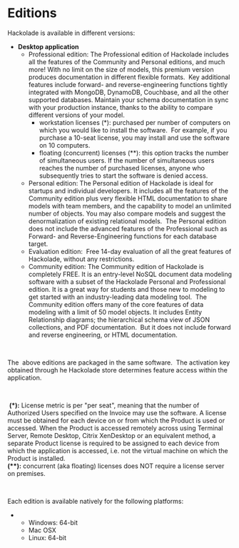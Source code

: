 # Editions

Hackolade is available in different versions:

* **Desktop application**
  * Professional edition: The Professional edition of Hackolade includes all the features of the Community and Personal editions, and much more\! With no limit on the size of models, this premium version produces documentation in different flexible formats.&nbsp; Key additional features include forward- and reverse-engineering functions tightly integrated with MongoDB, DynamoDB, Couchbase, and all the other supported databases. Maintain your schema documentation in sync with your production instance, thanks to the ability to compare different versions of your model. &nbsp;
    * workstation licenses (\*): purchased per number of computers on which you would like to install the software.&nbsp; For example, if you purchase a 10-seat license, you may install and use the software on 10 computers.
    * floating (concurrent) licenses (\*\*): this option tracks the number of simultaneous users. If the number of simultaneous users reaches the number of purchased licenses, anyone who subsequently tries to start the software is denied access.&nbsp;
  * Personal edition: The Personal edition of Hackolade is ideal for startups and individual developers. It includes all the features of the Community edition plus very flexible HTML documentation to share models with team members, and the capability to model an unlimited number of objects. You may also compare models and suggest the denormalization of existing relational models.&nbsp; The Personal edition does not include the advanced features of the Professional such as Forward- and Reverse-Engineering functions for each database target.
  * Evaluation edition:&nbsp; Free 14-day evaluation of all the great features of Hackolade, without any restrictions.
  * Community edition: The Community edition of Hackolade is completely FREE. It is an entry-level NoSQL document data modeling software with a subset of the Hackolade Personal and Professional edition. It is a great way for students and those new to modeling to get started with an industry-leading data modeling tool.&nbsp; The Community edition offers many of the core features of data modeling with a limit of 50 model objects. It includes Entity Relationship diagrams; the hierarchical schema view of JSON collections, and PDF documentation.&nbsp; But it does not include forward and reverse engineering, or HTML documentation.

&nbsp;

The&nbsp; above editions are packaged in the same software.&nbsp; The activation key obtained through he Hackolade store determines feature access within the application.

&nbsp;

&nbsp;**(\*):** License metric is per "per seat", meaning that the number of Authorized Users specified on the Invoice may use the software. A license must be obtained for each device on or from which the Product is used or accessed. When the Product is accessed remotely across using Terminal Server, Remote Desktop, Citrix XenDesktop or an equivalent method, a separate Product license is required to be assigned to each device from which the application is accessed, i.e. not the virtual machine on which the Product is installed. \
**(\*\*):** concurrent (aka floating) licenses does NOT require a license server on premises.

&nbsp;

Each edition is available natively for the following platforms:

* &nbsp;
  * Windows: 64-bit
  * Mac OSX
  * Linux: 64-bit

